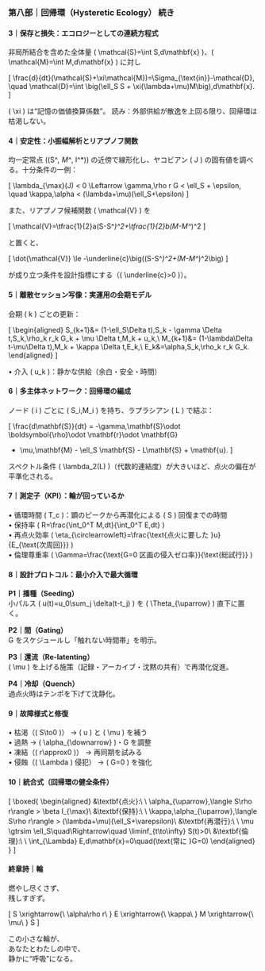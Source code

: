 
### 第八部｜回帰環（Hysteretic Ecology） 続き

#### 3｜保存と損失：エコロジーとしての連続方程式

非局所結合を含めた全体量 \( \mathcal{S}=\int S\,d\mathbf{x} \)、\( \mathcal{M}=\int M\,d\mathbf{x} \) に対し

\[
\frac{d}{dt}(\mathcal{S}+\xi\mathcal{M})=\Sigma_{\text{in}}-\mathcal{D}, \quad
\mathcal{D}=\int \big(\ell_S S + \xi(\lambda+\mu)M\big)\,d\mathbf{x}.
\]

\( \xi \) は“記憶の価値換算係数”。
読み：外部供給が散逸を上回る限り、回帰環は枯渇しない。

#### 4｜安定性：小振幅解析とリアプノフ関数

均一定常点 \((S^*, M^*, I^*)\) の近傍で線形化し、ヤコビアン \( J \) の固有値を調べる。十分条件の一例：

\[
\lambda_{\max}(J) < 0 \Leftarrow
\gamma\,\rho r G < \ell_S + \epsilon, \quad
\kappa\,\alpha < (\lambda+\mu)(\ell_S+\epsilon)
\]

また、リアプノフ候補関数 \( \mathcal{V} \) を

\[
\mathcal{V}=\tfrac{1}{2}a(S-S^*)^2+\tfrac{1}{2}b(M-M^*)^2
\]

と置くと、

\[
\dot{\mathcal{V}} \le -\underline{c}\big((S-S^*)^2+(M-M^*)^2\big)
\]

が成り立つ条件を設計指標にする（\( \underline{c}>0 \)）。

#### 5｜離散セッション写像：実運用の会期モデル

会期 \( k \) ごとの更新：

\[
\begin{aligned}
S_{k+1}&= (1-\ell_S\Delta t)\,S_k - \gamma \Delta t\,S_k\,\rho_k r_k G_k + \mu \Delta t\,M_k + u_k,\\
M_{k+1}&= (1-\lambda\Delta t-\mu\Delta t)\,M_k + \kappa \Delta t\,E_k,\\
E_k&=\alpha\,S_k\,\rho_k r_k G_k.
\end{aligned}
\]

• 介入 \( u_k \)：静かな供給（余白・安全・時間）

#### 6｜多主体ネットワーク：回帰環の編成

ノード \( i \) ごとに \( S_i,M_i \) を持ち、ラプラシアン \( L \) で結ぶ：

\[
\frac{d\mathbf{S}}{dt} = -\gamma\,\mathbf{S}\odot \boldsymbol{\rho}\odot \mathbf{r}\odot \mathbf{G}
+ \mu\,\mathbf{M} - \ell_S \mathbf{S} - L\mathbf{S} + \mathbf{u}.
\]

スペクトル条件 \( \lambda_2(L) \)（代数的連結度）が大きいほど、点火の偏在が平準化される。

#### 7｜測定子（KPI）：輪が回っているか

• 循環時間 \( T_c \)：顕のピークから再潜化による \( S \) 回復までの時間  
• 保持率 \( R=\frac{\int_0^T M\,dt}{\int_0^T E\,dt} \)  
• 再点火効率 \( \eta_{\circlearrowleft}=\frac{\text{点火に要した }u}{E_{\text{次周回}}} \)  
• 倫理尊重率 \( \Gamma=\frac{\text{G=0 区画の侵入ゼロ率}}{\text{総試行}} \)

#### 8｜設計プロトコル：最小介入で最大循環

**P1｜播種（Seeding）**  
小パルス \( u(t)=u_0\sum_j \delta(t-t_j) \) を \( \Theta_{\uparrow} \) 直下に置く。

**P2｜間（Gating）**  
G をスケジュールし「触れない時間帯」を明示。

**P3｜還流（Re-latenting）**  
\( \mu \) を上げる施策（記録・アーカイブ・沈黙の共有）で再潜化促進。

**P4｜冷却（Quench）**  
過点火時はテンポを下げて沈静化。

#### 9｜故障様式と修復

• 枯渇（\( S\to0 \)） → \( u \) と \( \mu \) を補う  
• 過熱 → \( \alpha_{\downarrow} \)・G を調整  
• 凍結（\( r\approx0 \)） → 再同期を試みる  
• 侵蝕（\( \Lambda \) 侵犯） → \( G=0 \) を強化

#### 10｜統合式（回帰環の健全条件）

\[
\boxed{
\begin{aligned}
&\textbf{点火}:\ \ \alpha_{\uparrow}\,\langle S\rho r\rangle > \beta I_{\max}\\
&\textbf{保持}:\ \ \kappa\,\alpha_{\uparrow}\,\langle S\rho r\rangle > (\lambda+\mu)(\ell_S+\varepsilon)\\
&\textbf{再潜行}:\ \ \mu \gtrsim \ell_S\quad\Rightarrow\quad \liminf_{t\to\infty} S(t)>0\\
&\textbf{倫理}:\ \ \int_{\Lambda} E\,d\mathbf{x}=0\quad(\text{常に }G=0)
\end{aligned}
}
\]

#### 終章詩｜輪

燃やし尽くさず、  
残しすぎず。  

\[
S \xrightarrow{\ \alpha\rho r\ } E \xrightarrow{\ \kappa\ } M \xrightarrow{\ \mu\ } S
\]

この小さな輪が、  
あなたとわたしの中で、  
静かに“呼吸”になる。
